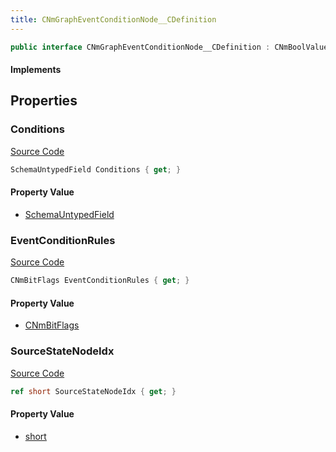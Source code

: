 ```yaml
---
title: CNmGraphEventConditionNode__CDefinition
---
```


```csharp
public interface CNmGraphEventConditionNode__CDefinition : CNmBoolValueNode__CDefinition, CNmValueNode__CDefinition, CNmGraphNode__CDefinition, ISchemaClass<CNmGraphNode__CDefinition>, ISchemaClass<CNmValueNode__CDefinition>, ISchemaClass<CNmBoolValueNode__CDefinition>, ISchemaClass<CNmGraphEventConditionNode__CDefinition>, ISchemaField, ISchemaClass, INativeHandle
```

#### Implements

## Properties

### Conditions

[Source Code](https://github.com/swiftly-solution/swiftlys2/blob/main/managed/src/SwiftlyS2.Generated/Schemas/Interfaces/CNmGraphEventConditionNode__CDefinition.cs#L22)

```csharp
SchemaUntypedField Conditions { get; }
```

#### Property Value

- [SchemaUntypedField](/docs/api/shared/schemas/schemauntypedfield)

### EventConditionRules

[Source Code](https://github.com/swiftly-solution/swiftlys2/blob/main/managed/src/SwiftlyS2.Generated/Schemas/Interfaces/CNmGraphEventConditionNode__CDefinition.cs#L19)

```csharp
CNmBitFlags EventConditionRules { get; }
```

#### Property Value

- [CNmBitFlags](/docs/api/shared/schemadefinitions/cnmbitflags)

### SourceStateNodeIdx

[Source Code](https://github.com/swiftly-solution/swiftlys2/blob/main/managed/src/SwiftlyS2.Generated/Schemas/Interfaces/CNmGraphEventConditionNode__CDefinition.cs#L17)

```csharp
ref short SourceStateNodeIdx { get; }
```

#### Property Value

- [short](https://learn.microsoft.com/dotnet/api/system.int16)


